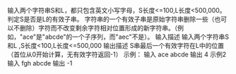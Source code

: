 输入两个字符串S和L，都只包含英文小写字母，S长度<=100,L长度<500,000。判定S是否是L的有效子串。
字符串的一个有效子串是原始字符串删除一些（也可以不删除）字符而不改变剩余字符相对位置形成的新字符串。（例如，"ace"是"abcde"的一个子序列，而"aec"不是）。
输入描述
输入两个字符串S和L ,S长度<100,L长度<=500,000
输出描述
S串最后一个有效字符在L中的位置（首位从0开始计算，无有效字符返回-1）
示例：
输入
ace
abcde
输出
4
示例2
输入
fgh
abcde
输出
-1
